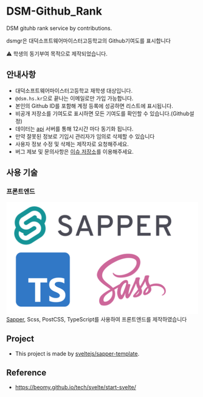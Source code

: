 # DSM-Github_Rank

DSM gituhb rank service by contributions.

dsmgr은 대덕소프트웨어마이스터고등학교의 Github기여도를 표시합니다

⚠️ 학생의 동기부여 목적으로 제작되었습니다.

## 안내사항

- 대덕소프트웨어마이스터고등학교 재학생 대상입니다.
- `@dsm.hs.kr`으로 끝나는 이메일로만 가입 가능합니다.
- 본인의 Github ID를 포함해 계정 등록에 성공하면 리스트에 표시됩니다.
- 비공개 저장소를 기여도로 표시하면 모든 기여도를 확인할 수 있습니다.(Github설정)
- 데이터는 [api](https://github.com/la-crima/git-rank-api) 서버를 통해 12시간 마다 동기화 됩니다.
- 만약 잘못된 정보로 기입시 관리자가 임의로 삭제할 수 있습니다
- 사용자 정보 수정 및 삭제는 제작자로 요청해주세요.
- 버그 제보 및 문의사항은 [이슈 저장소](https://github.com/DSMGR/suggestion)를 이용해주세요.

## 사용 기술

### 프론트엔드

![](./docs/images/technology.svg)
[Sapper](https://github.com/sveltejs/sapper/blob/master/README.md), Scss, PostCSS, TypeScript를 사용하여 프론트엔드를 제작하였습니다

## Project

- This project is made by [sveltejs/sapper-template](https://github.com/sveltejs/sapper-template).

## Reference

- https://beomy.github.io/tech/svelte/start-svelte/
